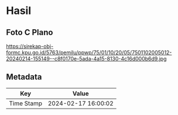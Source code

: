 # Hasil

## Foto C Plano

https://sirekap-obj-formc.kpu.go.id/5763/pemilu/ppwp/75/01/10/20/05/7501102005012-20240214-155149--c8f0170e-5ada-4a15-8130-4c16d000b6d9.jpg


## Metadata

| Key        | Value               |
| ---------- | ------------------- |
| Time Stamp | 2024-02-17 16:00:02 |



